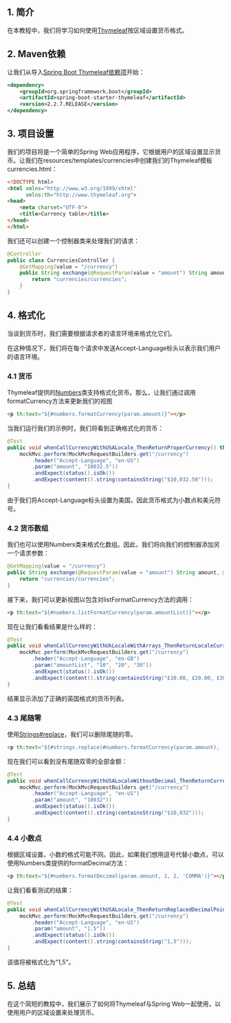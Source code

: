 ## 1. 简介

在本教程中，我们将学习如何使用[Thymeleaf](https://www.thymeleaf.org/)按区域设置货币格式。

## 2. Maven依赖

让我们从导入[Spring Boot Thymeleaf依赖项](https://search.maven.org/artifact/org.springframework.boot/spring-boot-starter-thymeleaf)开始：

```xml
<dependency>
    <groupId>org.springframework.boot</groupId> 
    <artifactId>spring-boot-starter-thymeleaf</artifactId> 
    <version>2.2.7.RELEASE</version>
</dependency>
```

## 3. 项目设置

我们的项目将是一个简单的Spring Web应用程序，它根据用户的区域设置显示货币。让我们在resources/templates/currencies中创建我们的Thymeleaf模板currencies.html：

```html
<!DOCTYPE html>
<html xmlns="http://www.w3.org/1999/xhtml"
      xmlns:th="http://www.thymeleaf.org">
<head>
    <meta charset="UTF-8">
    <title>Currency table</title>
</head>
</html>
```

我们还可以创建一个控制器类来处理我们的请求：

```java
@Controller
public class CurrenciesController { 
    @GetMapping(value = "/currency")
    public String exchange(@RequestParam(value = "amount") String amount, Locale locale) {
        return "currencies/currencies";
    }
}
```

## 4. 格式化

当谈到货币时，我们需要根据请求者的语言环境来格式化它们。

在这种情况下，我们将在每个请求中发送Accept-Language标头以表示我们用户的语言环境。

### 4.1 货币

Thymeleaf提供的[Numbers](https://www.thymeleaf.org/apidocs/thymeleaf/3.0.11.RELEASE/org/thymeleaf/expression/Numbers.html)类支持格式化货币。那么，让我们通过调用formatCurrency方法来更新我们的视图

```html
<p th:text="${#numbers.formatCurrency(param.amount)}"></p>
```

当我们运行我们的示例时，我们将看到正确格式化的货币：

```java
@Test
public void whenCallCurrencyWithUSALocale_ThenReturnProperCurrency() throws Exception {
    mockMvc.perform(MockMvcRequestBuilders.get("/currency")
        .header("Accept-Language", "en-US")
        .param("amount", "10032.5"))
        .andExpect(status().isOk())
        .andExpect(content().string(containsString("$10,032.50")));
}
```

由于我们将Accept-Language标头设置为美国，因此货币格式为小数点和美元符号。

### 4.2 货币数组

我们也可以使用Numbers类来格式化数组。因此，我们将向我们的控制器添加另一个请求参数：

```java
@GetMapping(value = "/currency")
public String exchange(@RequestParam(value = "amount") String amount, @RequestParam(value = "amountList") List amountList, Locale locale) {
    return "currencies/currencies";
}
```

接下来，我们可以更新视图以包含对listFormatCurrency方法的调用：

```html
<p th:text="${#numbers.listFormatCurrency(param.amountList)}"></p>
```

现在让我们看看结果是什么样的：

```java
@Test
public void whenCallCurrencyWithUkLocaleWithArrays_ThenReturnLocaleCurrencies() throws Exception {
    mockMvc.perform(MockMvcRequestBuilders.get("/currency")
        .header("Accept-Language", "en-GB")
        .param("amountList", "10", "20", "30"))
        .andExpect(status().isOk())
        .andExpect(content().string(containsString("£10.00, £20.00, £30.00")));
}
```

结果显示添加了正确的英国格式的货币列表。

### 4.3 尾随零

使用[Strings#replace](https://www.thymeleaf.org/apidocs/thymeleaf/3.0.11.RELEASE/org/thymeleaf/expression/Strings.html)，我们可以删除尾随的零。

```html
<p th:text="${#strings.replace(#numbers.formatCurrency(param.amount), '.00', '')}"></p>
```

现在我们可以看到没有尾随双零的全部金额：

```java
@Test
public void whenCallCurrencyWithUSALocaleWithoutDecimal_ThenReturnCurrencyWithoutTrailingZeros() throws Exception {
    mockMvc.perform(MockMvcRequestBuilders.get("/currency")
        .header("Accept-Language", "en-US")
        .param("amount", "10032"))
        .andExpect(status().isOk())
        .andExpect(content().string(containsString("$10,032")));
}
```

### 4.4 小数点

根据区域设置，小数的格式可能不同。因此，如果我们想用逗号代替小数点，可以使用Numbers类提供的formatDecimal方法：

```html
<p th:text="${#numbers.formatDecimal(param.amount, 1, 2, 'COMMA')}"></p>
```

让我们看看测试的结果：

```java
@Test
public void whenCallCurrencyWithUSALocale_ThenReturnReplacedDecimalPoint() throws Exception {
    mockMvc.perform(MockMvcRequestBuilders.get("/currency")
        .header("Accept-Language", "en-US")
        .param("amount", "1.5"))
        .andExpect(status().isOk())
        .andExpect(content().string(containsString("1,5")));
}
```

该值将被格式化为“1,5”。

## 5. 总结

在这个简短的教程中，我们展示了如何将Thymeleaf与Spring Web一起使用，以使用用户的区域设置来处理货币。